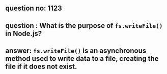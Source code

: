 
      
## question no: 1123

## question : What is the purpose of `fs.writeFile()` in Node.js?

## answer: `fs.writeFile()` is an asynchronous method used to write data to a file, creating the file if it does not exist.
      